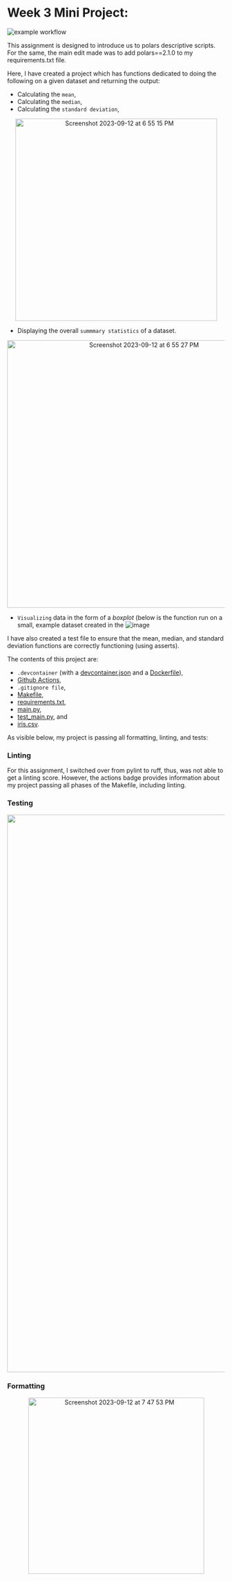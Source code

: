 # Week 3 Mini Project:

![example workflow](https://github.com/nogibjj/aad64_Polars-Script/actions/workflows/actions.yml/badge.svg)

This assignment is designed to introduce us to polars descriptive scripts. For the same, the main edit made was to add polars==2.1.0 to my requirements.txt file.

Here, I have created a project which has functions dedicated to doing the following on a given dataset and returning the output: 
* Calculating the `mean`,
* Calculating the `median`,
* Calculating the `standard deviation`,


<p align = "center"><img width="467" alt="Screenshot 2023-09-12 at 6 55 15 PM" src="https://github.com/nogibjj/aad64_Polars-Script/assets/143753050/fb862ae7-ac3f-40ad-8276-40f7c900e67e"></p>


* Displaying the overall `summmary statistics` of a dataset.
<p align = "center"><img width="618" alt="Screenshot 2023-09-12 at 6 55 27 PM" src="https://github.com/nogibjj/aad64_Polars-Script/assets/143753050/4b81c6a1-4449-4656-97d6-fe17c01487ff"></p>

* `Visualizing` data in the form of a _boxplot_ (below is the function run on a small, example dataset created in the ![image](https://github.com/nogibjj/aad64_Polars-Script/assets/143753050/26b476a1-1784-4688-be8b-afdafa6a0c9a)



I have also created a test file to ensure that the mean, median, and standard deviation functions are correctly functioning (using asserts).

The contents of this project are: 
* `.devcontainer` (with a [devcontainer.json](https://github.com/nogibjj/aad64_Polars-Script/edit/main/.devcontainer/devcontainer.json) and a [Dockerfile](https://github.com/nogibjj/aad64_Polars-Script/edit/main/.devcontainer/Dockerfile)), 
* [Github Actions](https://github.com/nogibjj/aad64_Polars-Script/edit/main/.github/workflows/actions.yml), 
* `.gitignore file`, 
* [Makefile](https://github.com/nogibjj/aad64_Polars-Script/edit/main/Makefile), 
* [requirements.txt](https://github.com/nogibjj/aad64_Polars-Script/edit/main/requirements.txt), 
* [main.py](https://github.com/nogibjj/aad64_Polars-Script/edit/main/main.py), 
* [test_main.py](https://github.com/nogibjj/aad64_Polars-Script/edit/main/test_main.py), and 
* [iris.csv](https://github.com/nogibjj/aad64_Polars-Script/edit/main/iris.csv).

As visible below, my project is passing all formatting, linting, and tests:

### Linting
For this assignment, I switched over from pylint to ruff, thus, was not able to get a linting score. However, the actions badge provides information about my project passing all phases of the Makefile, including linting.
<p align = "center"></p>

### Testing
<p align = "center"><img width="1288" alt="Screenshot 2023-09-12 at 7 47 28 PM" src="https://github.com/nogibjj/aad64_Polars-Script/assets/143753050/c1270129-31ff-4837-8eb3-3caad6c59755"></p>


### Formatting
<p align = "center"><img width="407" alt="Screenshot 2023-09-12 at 7 47 53 PM" src="https://github.com/nogibjj/aad64_Polars-Script/assets/143753050/583977cd-4e93-4b19-957c-6b2960cbbd41"></p>

